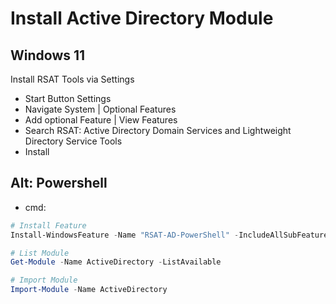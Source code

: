 # Install Active Directory Module

## Windows 11
Install RSAT Tools via Settings
- Start Button Settings
- Navigate System | Optional Features
- Add optional Feature | View Features
- Search RSAT: Active Directory Domain Services and Lightweight Directory Service Tools
- Install

## Alt: Powershell
- cmd: 
```powershell
# Install Feature
Install-WindowsFeature -Name "RSAT-AD-PowerShell" -IncludeAllSubFeature

# List Module
Get-Module -Name ActiveDirectory -ListAvailable

# Import Module
Import-Module -Name ActiveDirectory
```